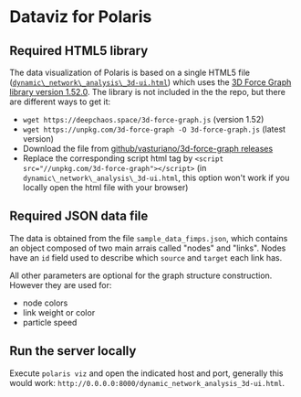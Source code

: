# Dataviz for Polaris

## Required HTML5 library

The data visualization of Polaris is based on a single HTML5 file ([`dynamic\_network\_analysis\_3d-ui.html`](dynamic_network_analysis_3d-ui.html)) which uses the [3D Force Graph library version 1.52.0](https://vasturiano.github.io/3d-force-graph/). The library is not included in the the repo, but there are different ways to get it:
 - `wget https://deepchaos.space/3d-force-graph.js` (version 1.52)
 - `wget https://unpkg.com/3d-force-graph -O 3d-force-graph.js` (latest version)
 - Download the file from [github/vasturiano/3d-force-graph releases](https://github.com/vasturiano/3d-force-graph/releases)
 - Replace the corresponding script html tag by `<script src="//unpkg.com/3d-force-graph"></script>` (in `dynamic\_network\_analysis\_3d-ui.html`, this option won't work if you locally open the html file with your browser)

## Required JSON data file

The data is obtained from the file `sample_data_fimps.json`, which contains an object composed of two main arrais called "nodes" and "links". Nodes have an `id` field used to describe which `source` and `target` each link has.

All other parameters are optional for the graph structure construction. However they are used for:
 - node colors
 - link weight or color
 - particle speed

## Run the server locally

Execute `polaris viz` and open the indicated host and port, generally this would work: `http://0.0.0.0:8000/dynamic_network_analysis_3d-ui.html`.
